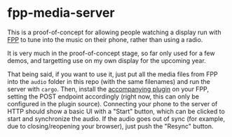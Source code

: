 # fpp-media-server

This is a proof-of-concept for allowing people watching a display run with [FPP](https://github.com/FalconChristmas/fpp) to tune into the music on their phone, rather than using a radio.

It is very much in the proof-of-concept stage, so far only used for a few demos, and targetting use on my own display for the upcoming year.

That being said, if you want to use it, just put all the media files from FPP into the `audio` folder in this repo (with the same filenames) and run the server with `cargo`. Then, install the [accompanying plugin](https://github.com/jfrydell/fpp-Sync) on your FPP, setting the POST endpoint accordingly (right now, this can only be configured in the plugin source). Connecting your phone to the server of HTTP should show a basic UI with a "Start" button, which can be clicked to start and synchronize the audio. If the audio goes out of sync (for example, due to closing/reopening your browser), just push the "Resync" button.

